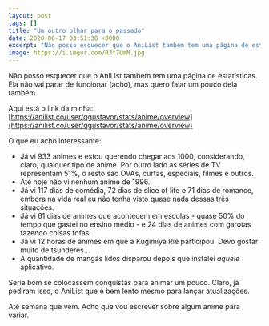 ```yaml
---
layout: post
tags: []
title: "Um outro olhar para o passado"
date: 2020-06-17 03:51:38 +0000
excerpt: "Não posso esquecer que o AniList também tem uma página de estatísticas. Ela não vai parar de..."
image: https://i.imgur.com/R3f7UmM.jpg
---
```


Não posso esquecer que o AniList também tem uma página de estatísticas. Ela não vai parar de funcionar (acho), mas quero falar um pouco dela também.

Aqui está o link da minha: [https://anilist.co/user/qgustavor/stats/anime/overview](https://anilist.co/user/qgustavor/stats/anime/overview)

O que eu acho interessante:

* Já vi 933 animes e estou querendo chegar aos 1000, considerando, claro, qualquer tipo de anime. Por outro lado as séries de TV representam 51%, o resto são OVAs, curtas, especiais, filmes e outros.
* Até hoje não vi nenhum anime de 1996.
* Já vi 117 dias de comédia, 72 dias de slice of life e 71 dias de romance, embora na vida real eu não tenha visto quase nada dessas três situações.
* Já vi 61 dias de animes que acontecem em escolas - quase 50% do tempo que gastei no ensino médio - e 24 dias de animes com garotas fazendo coisas fofas.
* Já vi 12 horas de animes em que a Kugimiya Rie participou. Devo gostar muito de tsunderes…
* A quantidade de mangás lidos disparou depois que instalei *aquele* aplicativo.

Seria bom se colocassem conquistas para animar um pouco. Claro, já pediram isso, o AniList que é bem lento mesmo para lançar atualizações.

Até semana que vem. Acho que vou escrever sobre algum anime para variar.